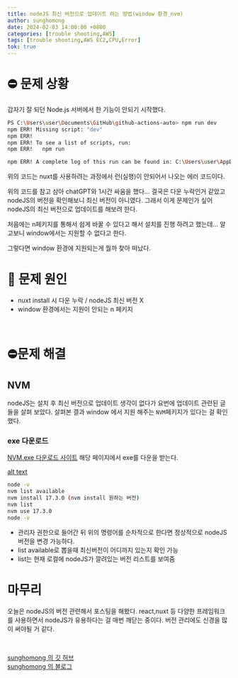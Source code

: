 ```yaml
---
title: nodeJS 최신 버전으로 업데이트 하는 방법(window 환경_nvm)
author: sunghomong
date: 2024-02-03 14:00:00 +0800
categories: [trouble shooting,AWS]
tags: [trouble shooting,AWS EC2,CPU,Error]
tok: true
---
```


# ⛔ 문제 상황

갑자기 잘 되던 Node.js 서버에서 한 기능이 안되기 시작했다.

```bash
PS C:\Users\user\Documents\GitHub\github-actions-auto> npm run dev
npm ERR! Missing script: "dev"
npm ERR!
npm ERR! To see a list of scripts, run:
npm ERR!   npm run

npm ERR! A complete log of this run can be found in: C:\Users\user\AppData\Local\npm-cache\_logs\2024-02-06T06_26_45_075Z-debug-0.log
```

위의 코드는 nuxt를 사용하려는 과정에서 런(실행)이 안되어서 나오는 에러 코드이다.

위의 코드를 참고 삼아 chatGPT와 1시간 싸움을 했다... 결국은 다운 누락인거 같았고 nodeJS의 버전을 확인해보니 최신 버전이 아니였다. 그래서 이게 문제인가 싶어 nodeJS의 최신 버전으로 업데이트를 해보려 한다.

처음에는 n페키지를 통해서 쉽게 바꿀 수 있다고 해서 설치를 진행 하려고 했는데... 알고보니 window에서는 지원할 수 없다고 한다.

그렇다면 window 환경에 지원되는게 뭘까 찾아 떠났다.

# 🧐 문제 원인

- nuxt install 시 다운 누락 / nodeJS 최신 버전 X
- window 환경에서는 지원이 안되는 n 페키지

<br>

# ⛔문제 해결

## NVM

nodeJS는 설치 후 최신 버전으로 업데이트 생각이 없다가 요번에 업데이트 관련된 글들을 살펴 보았다. 살펴본 결과 window 에서 지원 해주는 ``NVM``페키지가 있다는 걸 확인 했다.

### exe 다운로드

[NVM.exe 다운로드 사이트](https://github.com/coreybutler/nvm-windows/releases)
해당 페이지에서 exe를 다운을 받는다.

[alt text](</posts/post_images/nvm 다운.png>)

```bash
node -v 
nvm list available
nvm install 17.3.0 (nvm install 원하는 버전)
nvm list 
nvm use 17.3.0
node -v
```

- 관리자 권한으로 들어간 뒤 위의 명령어를 순차적으로 한다면 정상적으로 nodeJS 버전을 변경 가능하다.
- list available로 뽑을때 최신버전이 어디까지 있는지 확인 가능
- list는 현재 로컬에 nodeJS가 깔려있는 버전 리스트를 보여줌

# 마무리

오늘은 nodeJS의 버전 관련해서 포스팅을 해봤다.
react,nuxt 등 다양한 프레임워크를 사용하면서 nodeJS가 유용하다는 걸 매번 깨닫는 중이다. 버전 관리에도 신경을 많이 써야될 거 같다.

<br>

[sunghomong 의 깃 허브](https://github.com/sunghomong) <br>
[sunghomong 의 블로그](https://sunghomong.github.io/)
